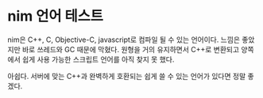 # nim 언어 테스트 

nim은 C++, C, Objective-C, javascript로 컴파일 될 수 있는 언어이다.  느낌은 좋았지만 바로 쓰레드와 GC 때문에 막혔다.  원형을 거의 유지하면서 C++로 변환되고 양쪽에서 쉽게 사용 가능한 스크립트 언어를 아직 찾지 못 했다.  

아쉽다. 서버에 맞는 C++과 완벽하게 호환되는 쉽게 쓸 수 있는 언어가 있다면 정말 좋겠다. 



